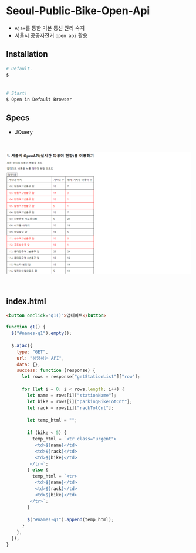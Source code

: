 # Seoul-Public-Bike-Open-Api

- `Ajax`를 통한 기본 통신 원리 숙지
- 서울시 공공자전거 `open api` 활용

## Installation

```bash
# Default.
$


# Start!
$ Open in Default Browser
```

## Specs

- JQuery

<br />

![logo](./images/readme_md_2.png)

<br />

## index.html

```html
<button onclick="q1()">업데이트</button>
```

```javascript
function q1() {
  $("#names-q1").empty();

  $.ajax({
    type: "GET",
    url: "해당하는 API",
    data: {},
    success: function (response) {
      let rows = response["getStationList"]["row"];

      for (let i = 0; i < rows.length; i++) {
        let name = rows[i]["stationName"];
        let bike = rows[i]["parkingBikeTotCnt"];
        let rack = rows[i]["rackTotCnt"];

        let temp_html = "";

        if (bike < 5) {
          temp_html = `<tr class="urgent">
           <td>${name}</td>
           <td>${rack}</td>
           <td>${bike}</td>
         </tr>`;
        } else {
          temp_html = `<tr>
           <td>${name}</td>
           <td>${rack}</td>
           <td>${bike}</td>
         </tr>`;
        }

        $("#names-q1").append(temp_html);
      }
    },
  });
}
```
